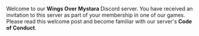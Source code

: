 Welcome to our **Wings Over Mystara** Discord server. You have received an invitation to this server as part of your membership in one of our games.
Please read this welcome post and become familiar with our server's **Code of Conduct**.
